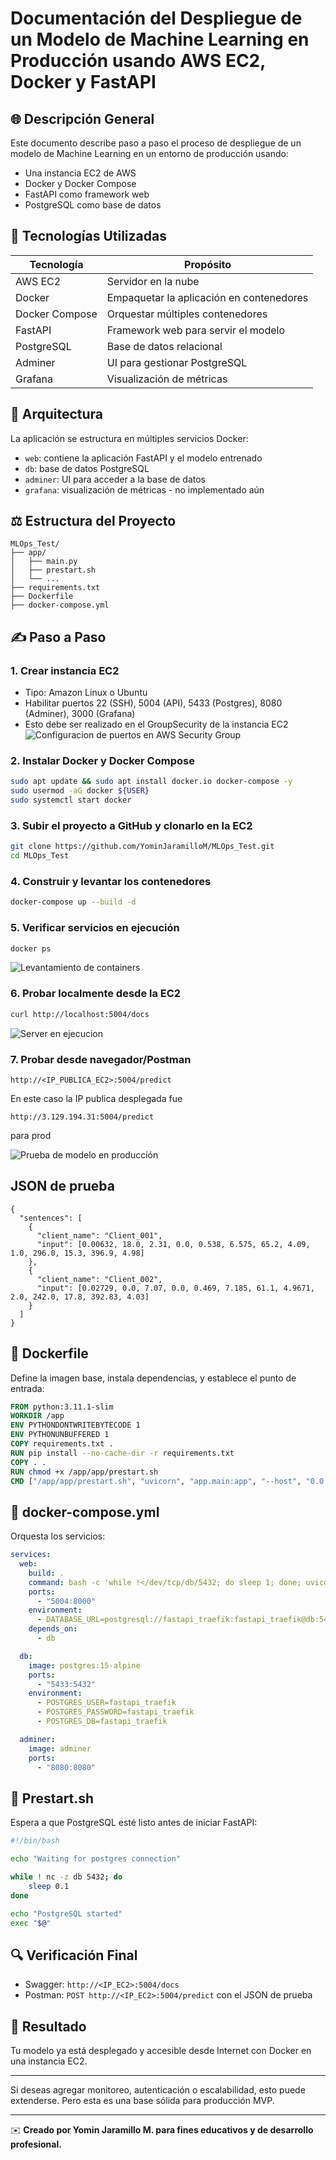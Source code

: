 # Documentación del Despliegue de un Modelo de Machine Learning en Producción usando AWS EC2, Docker y FastAPI

## 🌐 Descripción General

Este documento describe paso a paso el proceso de despliegue de un modelo de Machine Learning en un entorno de producción usando:

- Una instancia EC2 de AWS
- Docker y Docker Compose
- FastAPI como framework web
- PostgreSQL como base de datos

## 🚀 Tecnologías Utilizadas

| Tecnología     | Propósito                                |
| -------------- | ---------------------------------------- |
| AWS EC2        | Servidor en la nube                      |
| Docker         | Empaquetar la aplicación en contenedores |
| Docker Compose | Orquestar múltiples contenedores         |
| FastAPI        | Framework web para servir el modelo      |
| PostgreSQL     | Base de datos relacional                 |
| Adminer        | UI para gestionar PostgreSQL             |
| Grafana        | Visualización de métricas                |

## 🏢 Arquitectura

La aplicación se estructura en múltiples servicios Docker:

- `web`: contiene la aplicación FastAPI y el modelo entrenado
- `db`: base de datos PostgreSQL
- `adminer`: UI para acceder a la base de datos 
- `grafana`: visualización de métricas - no implementado aún

## ⚖️ Estructura del Proyecto

```
MLOps_Test/
├── app/
│   ├── main.py
│   ├── prestart.sh
│   └── ...
├── requirements.txt
├── Dockerfile
├── docker-compose.yml
```

## ✍️ Paso a Paso

### 1. Crear instancia EC2

- Tipo: Amazon Linux o Ubuntu
- Habilitar puertos 22 (SSH), 5004 (API), 5433 (Postgres), 8080 (Adminer), 3000 (Grafana)
- Esto debe ser realizado en el GroupSecurity de la instancia EC2
  ![Configuracion de puertos en AWS Security Group](../images/SettingSecurityGroupAWS.PNG)

### 2. Instalar Docker y Docker Compose

```bash
sudo apt update && sudo apt install docker.io docker-compose -y
sudo usermod -aG docker ${USER}
sudo systemctl start docker
```

### 3. Subir el proyecto a GitHub y clonarlo en la EC2

```bash
git clone https://github.com/YominJaramilloM/MLOps_Test.git
cd MLOps_Test
```

### 4. Construir y levantar los contenedores

```bash
docker-compose up --build -d
```

### 5. Verificar servicios en ejecución

```bash
docker ps
```
![Levantamiento de containers](./images/AWSContainer-docSwagger.PNG)
### 6. Probar localmente desde la EC2

```bash
curl http://localhost:5004/docs
```
![Server en ejecucion](./images/AWSdeploy.PNG)
### 7. Probar desde navegador/Postman

```
http://<IP_PUBLICA_EC2>:5004/predict
```
En este caso la IP publica desplegada fue 
```
http://3.129.194.31:5004/predict
```
para prod

![Prueba de modelo en producción](./images/PostmanModelProd.PNG)

## JSON de prueba
```
{
  "sentences": [
    {
      "client_name": "Client_001",
      "input": [0.00632, 18.0, 2.31, 0.0, 0.538, 6.575, 65.2, 4.09, 1.0, 296.0, 15.3, 396.9, 4.98]
    },
    {
      "client_name": "Client_002",
      "input": [0.02729, 0.0, 7.07, 0.0, 0.469, 7.185, 61.1, 4.9671, 2.0, 242.0, 17.8, 392.83, 4.03]
    }
  ]
}
```
## 📁 Dockerfile

Define la imagen base, instala dependencias, y establece el punto de entrada:

```dockerfile
FROM python:3.11.1-slim
WORKDIR /app
ENV PYTHONDONTWRITEBYTECODE 1
ENV PYTHONUNBUFFERED 1
COPY requirements.txt .
RUN pip install --no-cache-dir -r requirements.txt
COPY . .
RUN chmod +x /app/app/prestart.sh
CMD ["/app/app/prestart.sh", "uvicorn", "app.main:app", "--host", "0.0.0.0", "--port", "8000"]
```

## 🛀 docker-compose.yml

Orquesta los servicios:

```yaml
services:
  web:
    build: .
    command: bash -c 'while !</dev/tcp/db/5432; do sleep 1; done; uvicorn app.main:app --host 0.0.0.0 --port 8000 --reload'
    ports:
      - "5004:8000"
    environment:
      - DATABASE_URL=postgresql://fastapi_traefik:fastapi_traefik@db:5432/fastapi_traefik
    depends_on:
      - db

  db:
    image: postgres:15-alpine
    ports:
      - "5433:5432"
    environment:
      - POSTGRES_USER=fastapi_traefik
      - POSTGRES_PASSWORD=fastapi_traefik
      - POSTGRES_DB=fastapi_traefik

  adminer:
    image: adminer
    ports:
      - "8080:8080"
```

## 🔧 Prestart.sh

Espera a que PostgreSQL esté listo antes de iniciar FastAPI:

```bash
#!/bin/bash

echo "Waiting for postgres connection"

while ! nc -z db 5432; do
    sleep 0.1
done

echo "PostgreSQL started"
exec "$@"
```

## 🔍 Verificación Final

- Swagger: `http://<IP_EC2>:5004/docs`
- Postman: `POST http://<IP_EC2>:5004/predict` con el JSON de prueba

## 🎉 Resultado

Tu modelo ya está desplegado y accesible desde Internet con Docker en una instancia EC2.

---

Si deseas agregar monitoreo, autenticación o escalabilidad, esto puede extenderse. Pero esta es una base sólida para producción MVP.

---

✉️ **Creado por Yomin Jaramillo M. para fines educativos y de desarrollo profesional.**



